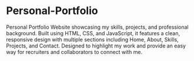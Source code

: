 # Personal-Portfolio
Personal Portfolio Website showcasing my skills, projects, and professional background. Built using HTML, CSS, and JavaScript, it features a clean, responsive design with multiple sections including Home, About, Skills, Projects, and Contact. Designed to highlight my work and provide an easy way for recruiters and collaborators to connect with me.
